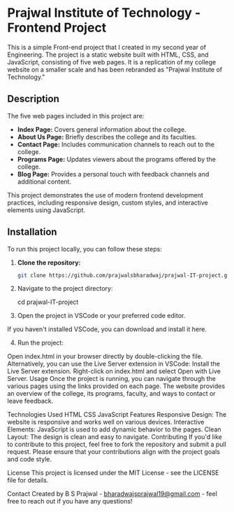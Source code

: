 # Prajwal Institute of Technology - Frontend Project

This is a simple Front-end project that I created in my second year of Engineering. The project is a static website built with HTML, CSS, and JavaScript, consisting of five web pages. It is a replication of my college website on a smaller scale and has been rebranded as "Prajwal Institute of Technology."

## Description

The five web pages included in this project are:
- **Index Page:** Covers general information about the college.
- **About Us Page:** Briefly describes the college and its faculties.
- **Contact Page:** Includes communication channels to reach out to the college.
- **Programs Page:** Updates viewers about the programs offered by the college.
- **Blog Page:** Provides a personal touch with feedback channels and additional content.

This project demonstrates the use of modern frontend development practices, including responsive design, custom styles, and interactive elements using JavaScript.

## Installation

To run this project locally, you can follow these steps:

1. **Clone the repository:**
   ```bash
   git clone https://github.com/prajwalsbharadwaj/prajwal-IT-project.git
2. Navigate to the project directory:

    cd prajwal-IT-project

3. Open the project in VSCode or your preferred code editor.

If you haven't installed VSCode, you can download and install it here.

4. Run the project:

Open index.html in your browser directly by double-clicking the file.
Alternatively, you can use the Live Server extension in VSCode:
Install the Live Server extension.
Right-click on index.html and select Open with Live Server.
Usage
Once the project is running, you can navigate through the various pages using the links provided on each page. The website provides an overview of the college, its programs, faculty, and ways to contact or leave feedback.

Technologies Used
HTML
CSS
JavaScript
Features
Responsive Design: The website is responsive and works well on various devices.
Interactive Elements: JavaScript is used to add dynamic behavior to the pages.
Clean Layout: The design is clean and easy to navigate.
Contributing
If you'd like to contribute to this project, feel free to fork the repository and submit a pull request. Please ensure that your contributions align with the project goals and code style.

License
This project is licensed under the MIT License - see the LICENSE file for details.

Contact
Created by B S Prajwal - bharadwajsprajwal19@gmail.com - feel free to reach out if you have any questions!

